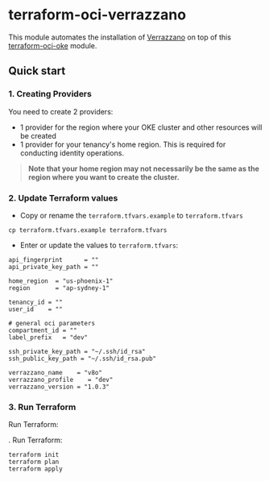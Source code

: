 [terraform-oci-oke]: https://github.com/oracle-terraform-modules/terraform-oci-oke
[verrazzano]: https://verrazzano.io

# terraform-oci-verrazzano

This module automates the installation of [Verrazzano][verrazzano] on top of this [terraform-oci-oke][terraform-oci-oke] module.

## Quick start

### 1. Creating Providers

You need to create 2 providers:
* 1 provider for the region where your OKE cluster and other resources will be created
* 1 provider for your tenancy's home region. This is required for conducting identity operations. 

> **Note that your home region may not necessarily be the same as the region where you want to create the cluster.**

### 2. Update Terraform values

* Copy or rename the `terraform.tfvars.example` to `terraform.tfvars`

```
cp terraform.tfvars.example terraform.tfvars
```

* Enter or update the values to `terraform.tfvars`:

```
api_fingerprint      = ""
api_private_key_path = ""

home_region  = "us-phoenix-1"
region       = "ap-sydney-1"

tenancy_id = ""
user_id    = ""

# general oci parameters
compartment_id = ""
label_prefix   = "dev"

ssh_private_key_path = "~/.ssh/id_rsa"
ssh_public_key_path = "~/.ssh/id_rsa.pub"

verrazzano_name    = "v8o"
verrazzano_profile    = "dev"
verrazzano_version = "1.0.3"
```

### 3. Run Terraform

Run Terraform:

. Run Terraform:

```
terraform init
terraform plan
terraform apply
```

